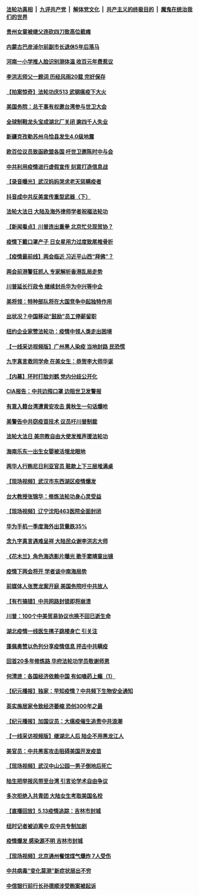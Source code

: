 

####  [法轮功真相](../../../../basic/blob/master/README.md?t=05141701) &nbsp;|&nbsp; [九评共产党](../../../../9ping.md/blob/master/README.md?t=05141701) &nbsp;|&nbsp; [解体党文化](../../../../jtdwh.md/blob/master/README.md?t=05141701)  &nbsp;|&nbsp; [共产主义的终极目的](../../../../gczydzjmd.md/blob/master/README.md?t=05141701) &nbsp;|&nbsp; [魔鬼在统治我们的世界](../../../../mgztzwmdsj.md/blob/master/README.md?t=05141701) 

#### [贵州女童被继父连砍四刀致高位截瘫](../pages/nsc413/n12107690.md?t=05141701) 


#### [内蒙古巴彦淖尔前副市长退休5年后落马](../pages/nsc413/n12107343.md?t=05141701) 

#### [河南一小学推人脸识别测体温 收百元年费惹议](../pages/nsc413/n12107217.md?t=05141701) 

#### [李洪志师父一题词 历经风雨20载 完好保存](../pages/nsc413/n12106612.md?t=05141701) 

#### [【拍案惊奇】法轮功庆513 武钢瘟疫下大火](../pages/nsc413/n12106941.md?t=05141701) 

#### [美国务院：总干事有权邀台湾参与世卫大会](../pages/nsc413/n12107119.md?t=05141701) 

#### [全球制鞋龙头宝成湖北厂关闭 逾四千人失业](../pages/nsc413/n12106951.md?t=05141701) 

#### [新疆克孜勒苏州乌恰县发生4.0级地震](../pages/nsc413/n12107169.md?t=05141701) 

#### [欧百位议员致函欧盟各国 吁世卫邀陈时中与会](../pages/nsc413/n12107087.md?t=05141701) 

#### [中共利用疫情进行虚假宣传 刻意打造信息战](../pages/nsc413/n12106427.md?t=05141701) 

#### [【录音曝光】武汉妈妈哭求老天惩瞒疫者](../pages/nsc413/n12105395.md?t=05141701) 

#### [抖音成中共反美宣传重型武器（下）](../pages/nsc413/n12106429.md?t=05141701) 

#### [法轮大法日 大陆及海外律师学者祝福法轮功](../pages/nsc413/n12106497.md?t=05141701) 

#### [【新闻看点】川普连出重拳 北京忙兑现贸协？](../pages/nsc413/n12106601.md?t=05141701) 

#### [疫情下戴口罩产子 日女星用力过度致尾椎骨折](../pages/nsc413/n12106548.md?t=05141701) 

#### [【疫情最前线】两会临近 习近平山西“拜佛”？](../pages/nsc413/n12106356.md?t=05141701) 

#### [两会前港警狂抓人 专家解析香港乱局走势](../pages/nsc413/n12106420.md?t=05141701) 

#### [川普延长行政令 继续封杀华为中兴等中企](../pages/nsc413/n12106733.md?t=05141701) 

#### [美将领：特种部队将在大国竞争中起独特作用](../pages/nsc413/n12106710.md?t=05141701) 

#### [出状况？中国移动“鼓励”员工停薪留职](../pages/nsc413/n12106317.md?t=05141701) 

#### [纽约企业家赞法轮功：疫情中领人类走出困境](../pages/nsc413/n12106267.md?t=05141701) 

#### [【一线采访视频版】广州黑人染疫 当地封路 民恐慌](../pages/nsc413/n12105299.md?t=05141701) 

#### [九字真言救同学命 在美女生：恭贺李大师华诞](../pages/nsc413/n12106589.md?t=05141701) 

#### [【内幕】环时打脸刘鹤 党内分歧公开化](../pages/nsc413/n12106565.md?t=05141701) 

#### [CIA报告：中共边囤口罩 边阻世卫发警报](../pages/nsc413/n12106392.md?t=05141701) 

#### [有意入籍台湾遭黄安攻击 黄秋生一句话爆呛](../pages/nsc413/n12106258.md?t=05141701) 

#### [美警告中共窃疫苗技术 议员吁川普制裁](../pages/nsc413/n12106053.md?t=05141701) 

#### [法轮大法日 美宗教自由大使发推声援法轮功](../pages/nsc413/n12106404.md?t=05141701) 

#### [海南乐东一出生女婴被活埋龙眼地](../pages/nsc413/n12106337.md?t=05141701) 

#### [两华人行贿尼日利亚官员 赃款上下三层堆满桌](../pages/nsc413/n12106088.md?t=05141701) 

#### [【现场视频】武汉市东西湖区疫情爆发](../pages/nsc413/n12105579.md?t=05141701) 

#### [台大教授张锦华：修炼法轮功身心灵受益](../pages/nsc413/n12073070.md?t=05141701) 

#### [【现场视频】辽宁沈阳463医院全面封闭](../pages/nsc413/n12106305.md?t=05141701) 

#### [华为手机一季度海外出货量跌35%](../pages/nsc413/n12106148.md?t=05141701) 

#### [念九字真言遇难呈祥 大陆民众谢李洪志大师](../pages/nsc413/n12101478.md?t=05141701) 

#### [《花木兰》角色海选影片曝光 歌手窦靖童出镜](../pages/nsc413/n12105629.md?t=05141701) 

#### [疫情下两会将开 学者谈中南海局势](../pages/nsc413/n12105464.md?t=05141701) 

#### [前媒体人张贾龙案开庭 美国务院吁中共放人](../pages/nsc413/n12106111.md?t=05141701) 

#### [【有冇搞错】中共网路封锁即将崩溃](../pages/nsc413/n12106234.md?t=05141701) 

#### [川普：100个中美贸易协议也换不回已逝生命](../pages/nsc413/n12105644.md?t=05141701) 

#### [湖北疫情一线医生携子跳楼身亡 引关注](../pages/nsc413/n12106038.md?t=05141701) 

#### [蓬佩奥赞以色列分享疫情信息 抨击中共瞒疫](../pages/nsc413/n12106030.md?t=05141701) 

#### [回首20多年修炼路 华府法轮功学员敬谢师恩](../pages/nsc413/n12103857.md?t=05141701) 

#### [何清涟：各国经济依赖中国 有如嗑药上瘾（1）](../pages/nsc413/n12105375.md?t=05141701) 

#### [【纪元播报】独家：早知疫情？中共频下生物安全通知](../pages/nsc413/n12103784.md?t=05141701) 

#### [英实施居家令致经济萎缩 恐创300年之最](../pages/nsc413/n12105368.md?t=05141701) 

#### [【纪元播报】加国议员：大瘟疫催生追责中共浪潮](../pages/nsc413/n12091840.md?t=05141701) 

#### [【一线采访视频版】继湖北人后 陆企不用黑龙江人](../pages/nsc413/n12086909.md?t=05141701) 

#### [美官员：中共黑客攻击阻碍美国开发疫苗](../pages/nsc413/n12105510.md?t=05141701) 


#### [【现场视频】武汉中山公园一男子倒地后死亡](../pages/nsc413/n12104928.md?t=05141701) 

#### [陆生把举报风带至台湾 引言论学术自由争议](../pages/nsc413/n12105465.md?t=05141701) 

#### [多次拒绝入共青团 大陆女生考取美国名校](../pages/nsc413/n12104057.md?t=05141701) 

#### [【直播回放】5.13疫情追踪：吉林市封城](../pages/nsc413/n12105118.md?t=05141701) 

#### [纽时记者被迫离中 叹中共专制加剧](../pages/nsc413/n12105344.md?t=05141701) 

#### [疫情爆发 感染源不明 吉林市封城](../pages/nsc413/n12104141.md?t=05141701) 

#### [【现场视频】北京通州餐馆煤气爆炸 7人受伤](../pages/nsc413/n12105115.md?t=05141701) 

#### [中共病毒“变化莫测”新症状层出不穷](../pages/nsc413/n12103507.md?t=05141701) 

#### [中信银行前行长孙德顺涉受贿案被起诉](../pages/nsc413/n12104986.md?t=05141701) 

